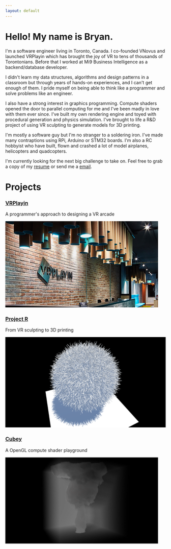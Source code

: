 ```yaml
---
layout: default
---
```


# Hello! My name is Bryan.

I'm a software engineer living in Toronto, Canada. I co-founded VNovus and launched VRPlayin which has brought the joy of VR to tens of thousands of Torontonians. Before that I worked at Mi9 Business Intelligence as a backend/database developer.

I didn't learn my data structures, algorithms and design patterns in a classroom but through years of hands-on experiences, and I can't get enough of them. I pride myself on being able to think like a programmer and solve problems like an engineer.

I also have a strong interest in graphics programming. Compute shaders opened the door to parallel computing for me and I've been madly in love with them ever since. I've built my own rendering engine and toyed with procedural generation and physics simulation. I've brought to life a R&D project of using VR sculpting to generate models for 3D printing.

I'm mostly a software guy but I'm no stranger to a soldering iron. I've made many contraptions using RPi, Arduino or STM32 boards. I'm also a RC hobbyist who have built, flown and crashed a lot of model airplanes, helicopters and quadcopters.

I'm currently looking for the next big challenge to take on. Feel free to grab a copy of my [resume](./assets/bryan_bai_resume.pdf) or send me a [email](mailto:byebyebryan@gmail.com).

# Projects

### [VRPlayin](./vrplayin.html)

A programmer's approach to designing a VR arcade

[![vrplayin](./assets/img/vrplayin.png)](./vrplayin.html)

### [Project R](./projectr.html)

From VR sculpting to 3D printing

[![projectr](./assets/img/projectr.png)](./projectr.html)

### [Cubey](./cubey.html)

A OpenGL compute shader playground

[![cubey](./assets/img/cubey.png)](./cubey.html)
